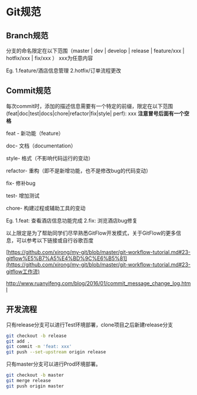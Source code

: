 # Git规范

## Branch规范

分支的命名限定在以下范围（master | dev | develop | release | feature/xxx | hotfix/xxx | fix/xxx ） xxx为任意内容

Eg. 1.feature/酒店信息管理    2.hotfix/订单流程更改 

## Commit规范

每次commit时，添加的描述信息需要有一个特定的前缀，限定在以下范围(feat|doc|test|docs|chore|refactor|fix|style| perf): xxx    **注意冒号后面有一个空格**

feat - 新功能（feature）

doc- 文档（documentation）

style- 格式（不影响代码运行的变动）

refactor- 重构（即不是新增功能，也不是修改bug的代码变动）

fix- 修补bug

test- 增加测试

chore- 构建过程或辅助工具的变动

Eg. 1.feat: 查看酒店信息功能完成  2.fix: 浏览酒店bug修复

以上限定是为了帮助同学们尽早熟悉GitFlow开发模式，关于GitFlow的更多信息，可以参考以下链接或自行谷歌百度

[https://github.com/xirong/my-git/blob/master/git-workflow-tutorial.md#23-gitflow%E5%B7%A5%E4%BD%9C%E6%B5%81](https://github.com/xirong/my-git/blob/master/git-workflow-tutorial.md#23-gitflow工作流)

http://www.ruanyifeng.com/blog/2016/01/commit_message_change_log.html



## 开发流程

只有release分支可以进行Test环境部署，clone项目之后新建release分支

~~~bash
git checkout -b release
git add .
git commit -m 'feat: xxx'
git push --set-upstream origin release
~~~

只有master分支可以进行Prod环境部署。

~~~bash
git checkout -b master
git merge release
git push origin master
~~~